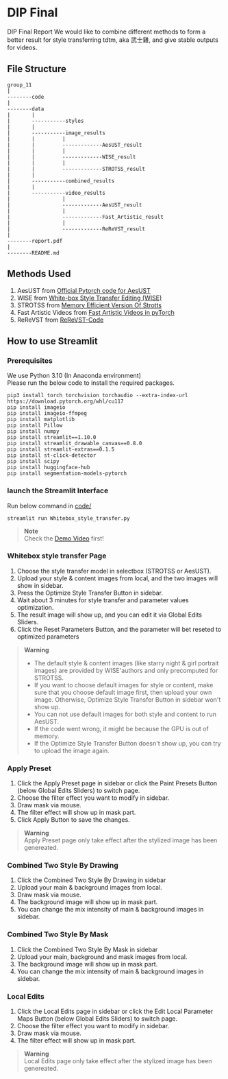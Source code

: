 # DIP Final
DIP Final Report
We would like to combine different methods to form a better result for style transferring tdtm, aka 武士雞, and give stable outputs for videos. 
## File Structure
```
group_11
|
--------code
|
--------data
|       |
|       -----------styles
|       |
|       -----------image_results
|       |         |
|       |         -------------AesUST_result
|       |         |
|       |         -------------WISE_result
|       |         |
|       |         -------------STROTSS_result
|       |
|       -----------combined_results
|       |
|       -----------video_results
|                 |
|                 -------------AesUST_result
|                 |
|                 -------------Fast_Artistic_result
|                 |
|                 -------------ReReVST_result
|
--------report.pdf
|
--------README.md
```
## Methods Used
1. AesUST from [Official Pytorch code for AesUST](https://github.com/EndyWon/AesUST)
2. WISE from [White-box Style Transfer Editing (WISE)](https://github.com/winfried-ripken/wise)
3. STROTSS from [Memory Efficient Version Of Strotts](https://github.com/futscdav/strotss)
4. Fast Artistic Videos from [Fast Artistic Videos in pyTorch](https://github.com/pgalatic/fast-artistic-videos-pytorch)
5. ReReVST from [ReReVST-Code](https://github.com/daooshee/ReReVST-Code?fbclid=IwAR0cMbVQ100brf97DcybltNrZ6bEGjxAg769LZP0rWLnGM6VYfHgRvGWwFM)
## How to use Streamlit
### Prerequisites
We use Python 3.10 (In Anaconda environment)  
Please run the below code to install the required packages.
```
pip3 install torch torchvision torchaudio --extra-index-url https://download.pytorch.org/whl/cu117
pip install imageio
pip install imageio-ffmpeg
pip install matplotlib
pip install Pillow
pip install numpy
pip install streamlit==1.10.0
pip install streamlit_drawable_canvas==0.8.0
pip install streamlit-extras==0.1.5
pip install st-click-detector
pip install scipy
pip install huggingface-hub
pip install segmentation-models-pytorch
```
### launch the Streamlit Interface
Run below command in [code/](https://github.com/yuan7765/dipfinal/tree/main/code)
```
streamlit run Whitebox_style_transfer.py
```
> **Note**  
> Check the [Demo Video](https://www.youtube.com/watch?v=QDhb_q-CWzY) first!

### Whitebox style transfer Page

1. Choose the style transfer model in selectbox (STROTSS or AesUST).
2. Upload your style & content images from local, and the two images will show in sidebar.
3. Press the Optimize Style Transfer Button in sidebar.
4. Wait about 3 minutes for style transfer and parameter values optimization.
5. The result image will show up, and you can edit it via Global Edits Sliders. 
6. Click the Reset Parameters Button, and the parameter will bet reseted to optimized parameters

> **Warning**  
> - The default style & content images (like starry night & girl portrait images) are provided by WISE'authors and only precomputed for STROTSS.  
> - If you want to choose default images for style or content, make sure that you choose default image first, then upload your own image. Otherwise, Optimize Style Transfer Button in sidebar won't show up.  
> - You can not use default images for both style and content to run AesUST.
> - If the code went wrong, it might be because the GPU is out of memory.
> - If the Optimize Style Transfer Button doesn't show up, you can try to upload the image again.

### Apply Preset

1. Click the Apply Preset page in sidebar or click the Paint Presets Button (below Global Edits Sliders) to switch page.
2. Choose the filter effect you want to modify in sidebar.
3. Draw mask via mouse.
4. The filter effect will show up in mask part.
5. Click Apply Button to save the changes.

> **Warning**  
> Apply Preset page only take effect after the stylized image has been genereated.

### Combined Two Style By Drawing

1. Click the Combined Two Style By Drawing in sidebar
2. Upload your main & background images from local.
3. Draw mask via mouse.
4. The background image will show up in mask part.
5. You can change the mix intensity of main & background images in sidebar.

### Combined Two Style By Mask

1. Click the Combined Two Style By Mask in sidebar
2. Upload your main, background and mask images from local.
3. The background image will show up in mask part.
4. You can change the mix intensity of main & background images in sidebar.

### Local Edits

1. Click the Local Edits page in sidebar or click the Edit Local Parameter Maps Button (below Global Edits Sliders) to switch page.
2. Choose the filter effect you want to modify in sidebar.
3. Draw mask via mouse.
4. The filter effect will show up in mask part.

> **Warning**  
> Local Edits page only take effect after the stylized image has been genereated.
